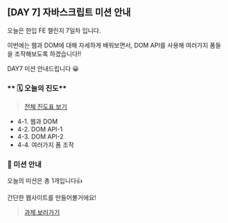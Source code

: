 ## [DAY 7] 자바스크립트 미션 안내

오늘은 한입 FE 챌린지 7일차 입니다.

이번에는 웹과 DOM에 대해 자세하게 배워보면서, DOM API를 사용해 여러가지 폼들을 조작해보도록 하겠습니다!!

DAY7 미션 안내드립니다 😀

### ** 🗓️ 오늘의 진도**

> [전체 진도표 보기](https://winterlood.notion.site/01c0f27d63084e9fa1aac5c9db76e8d8)

-   4-1. 웹과 DOM
-   4-2. DOM API-1
-   4-3. DOM API-2
-   4-4. 여러가지 폼 조작

### 🎯 미션 안내

오늘의 미션은 총 1개입니다👍

간단한 웹사이트를 만들어볼거에요!

> [과제 보러가기](https://github.com/hbin12212/one-bite2/tree/main/day04/mission)
